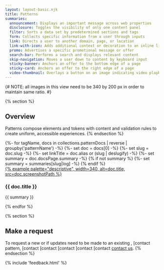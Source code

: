 ```yaml
---
layout: layout-basic.njk
title: Patterns
summaries:
  announcement: Displays an important message across web properties
  disclosure: Toggles the visibility of only one content panel
  filter: Sorts a data set by predetermined sections and tags
  form: Collects specific information from a user through inputs
  link: Directs a user to another domain, page, or location
  link-with-icon: Adds additional context or decoration to an inline link
  promo: Advertises a specific promotional message or offer
  search-bar: Performs a search and displays relevant content
  skip-navigation: Moves a user down to content by keyboard input
  sticky-banner: Anchors an offer to the bottom edge of a page
  sticky-card: Anchors an offer to the right edge of a page
  video-thumbnail: Overlays a button on an image indicating video playback
---
```


{# NOTE: all images in this view need to be 340 by 200 px in order to maintain same ratio. #}

{% section %}
  ## Overview
  Patterns compose elements and tokens with content and validation rules to 
  create uniform, accessible experiences.
{% endsection %}

<div class="multi-column--min-400-wide margin-top--10">
{%- for tagName, docs in collections.patternDocs | reverse | groupby('patternName') -%}
  {%- set doc = docs[0] -%}
  {%- set slug = doc.slug -%}
  {%- set linkTitle = doc.alias or (slug | deslugify) -%}
  {%- set summary = doc.docsPage.summary -%}
  {% if not summary %}
    {%- set summary = summaries[slug|log] -%}
  {% endif %}
  <div class="padding-stacked">
    <a href="{{ doc.href | url }}">
      {% example palette="descriptive",
                 width=340,
                 alt=doc.title,
                 src=doc.screenshotPath %}
    </a>
    <h3>{{ doc.title }}</h3>
    <p>{{ summary }}</p>
  </div>
{% endfor %}
</div>

{% section %}
  ## Make a request
  To request a new  or if updates need to be made to an existing , [contact 
  pattern, [contact [contact [contact [contact [contact [contact 
  us](mailto:digital-design-system@redhat.com).
{% endsection %}

{% include 'feedback.html' %}
